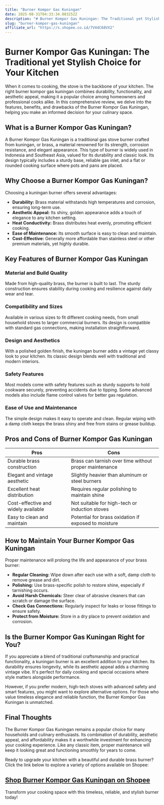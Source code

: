 ```yaml
---
title: "Burner Kompor Gas Kuningan"
date: 2025-08-31T04:33:34.083252Z
description: "# Burner Kompor Gas Kuningan: The Traditional yet Stylish Choice for Your Kitchen..."
slug: "burner-kompor-gas-kuningan"
affiliate_url: "https://s.shopee.co.id/7V44C68VX2"
---
```

# Burner Kompor Gas Kuningan: The Traditional yet Stylish Choice for Your Kitchen

When it comes to cooking, the stove is the backbone of your kitchen. The right burner kompor gas kuningan combines durability, functionality, and aesthetic appeal, making it a popular choice among homeowners and professional cooks alike. In this comprehensive review, we delve into the features, benefits, and drawbacks of the Burner Kompor Gas Kuningan, helping you make an informed decision for your culinary space.

## What is a Burner Kompor Gas Kuningan?

A Burner Kompor Gas Kuningan is a traditional gas stove burner crafted from kuningan, or brass, a material renowned for its strength, corrosion resistance, and elegant appearance. This type of burner is widely used in Indonesia and Southeast Asia, valued for its durability and classic look. Its design typically includes a sturdy base, reliable gas inlet, and a flat or rounded cooking surface where pots and pans are placed.

## Why Choose a Burner Kompor Gas Kuningan?

Choosing a kuningan burner offers several advantages:

- **Durability:** Brass material withstands high temperatures and corrosion, ensuring long-term use.
- **Aesthetic Appeal:** Its shiny, golden appearance adds a touch of elegance to any kitchen setting.
- **Heat Conductivity:** Brass distributes heat evenly, promoting efficient cooking.
- **Ease of Maintenance:** Its smooth surface is easy to clean and maintain.
- **Cost-Effective:** Generally more affordable than stainless steel or other premium materials, yet highly durable.

## Key Features of Burner Kompor Gas Kuningan

### Material and Build Quality

Made from high-quality brass, the burner is built to last. The sturdy construction ensures stability during cooking and resilience against daily wear and tear.

### Compatibility and Sizes

Available in various sizes to fit different cooking needs, from small household stoves to larger commercial burners. Its design is compatible with standard gas connections, making installation straightforward.

### Design and Aesthetics

With a polished golden finish, the kuningan burner adds a vintage yet classy look to your kitchen. Its classic design blends well with traditional and modern interiors.

### Safety Features

Most models come with safety features such as sturdy supports to hold cookware securely, preventing accidents due to tipping. Some advanced models also include flame control valves for better gas regulation.

### Ease of Use and Maintenance

The simple design makes it easy to operate and clean. Regular wiping with a damp cloth keeps the brass shiny and free from stains or grease buildup.

## Pros and Cons of Burner Kompor Gas Kuningan

| Pros                                              | Cons                                                   |
|---------------------------------------------------|--------------------------------------------------------|
| Durable brass construction                        | Brass can tarnish over time without proper maintenance|
| Elegant and vintage aesthetic                     | Slightly heavier than aluminum or steel burners       |
| Excellent heat distribution                       | Requires regular polishing to maintain shine        |
| Cost-effective and widely available               | Not suitable for high-tech or induction stoves     |
| Easy to clean and maintain                        | Potential for brass oxidation if exposed to moisture|

## How to Maintain Your Burner Kompor Gas Kuningan

Proper maintenance will prolong the life and appearance of your brass burner:

- **Regular Cleaning:** Wipe down after each use with a soft, damp cloth to remove grease and dirt.
- **Polishing:** Use brass-specific polish to restore shine, especially if tarnishing occurs.
- **Avoid Harsh Chemicals:** Steer clear of abrasive cleaners that can scratch or damage the surface.
- **Check Gas Connections:** Regularly inspect for leaks or loose fittings to ensure safety.
- **Protect from Moisture:** Store in a dry place to prevent oxidation and corrosion.

## Is the Burner Kompor Gas Kuningan Right for You?

If you appreciate a blend of traditional craftsmanship and practical functionality, a kuningan burner is an excellent addition to your kitchen. Its durability ensures longevity, while its aesthetic appeal adds a charming vintage vibe. It's perfect for daily cooking and special occasions where style matters alongside performance.

However, if you prefer modern, high-tech stoves with advanced safety and smart features, you might want to explore alternative options. For those who value timeless elegance and reliable function, the Burner Kompor Gas Kuningan is unmatched.

## Final Thoughts

The Burner Kompor Gas Kuningan remains a popular choice for many households and culinary enthusiasts. Its combination of durability, aesthetic appeal, and affordability makes it a worthwhile investment for enhancing your cooking experience. Like any classic item, proper maintenance will keep it looking great and functioning smoothly for years to come.

Ready to upgrade your kitchen with a beautiful and durable brass burner? Click the link below to explore a variety of options available on Shopee:

## [Shop Burner Kompor Gas Kuningan on Shopee](https://s.shopee.co.id/7V44C68VX2)

Transform your cooking space with this timeless, reliable, and stylish burner today!